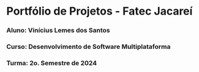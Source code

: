 # Portfólio de Projetos - Fatec Jacareí
### Aluno: Vinícius Lemes dos Santos
### Curso: Desenvolvimento de Software Multiplataforma
### Turma: 2o. Semestre de 2024
